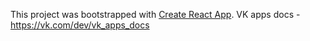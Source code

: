 This project was bootstrapped with [Create React App](https://github.com/facebookincubator/create-react-app).
VK apps docs - https://vk.com/dev/vk_apps_docs